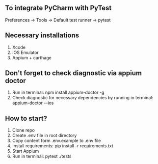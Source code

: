 ## To integrate PyCharm with PyTest
Preferences -> Tools -> Default test runner -> pytest

## Necessary installations
1. Xcode
2. iOS Emulator
3. Appium + carthage

## Don't forget to check diagnostic via appium doctor
1. Run in terminal: npm install appium-doctor -g
2. Check diagnostic for necessary dependencies by running in terminal:
appium-doctor --ios


## How to start?
1. Clone repo
2. Create .env file in root directory
3. Copy content form .env.example to .env file
4. Install requirements: pip install -r requirements.txt
5. Start Appium
6. Run in terminal: pytest ./tests
